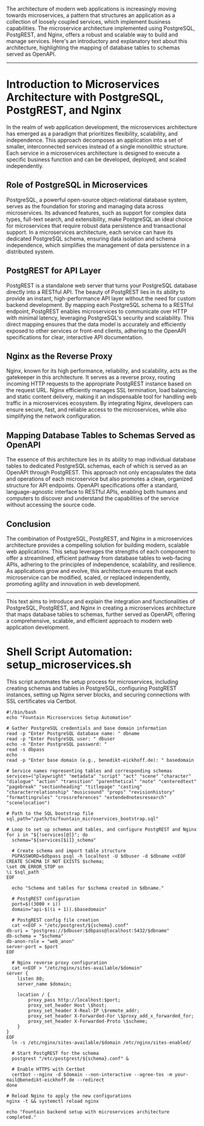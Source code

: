 The architecture of modern web applications is increasingly moving towards microservices, a pattern that structures an application as a collection of loosely coupled services, which implement business capabilities. The microservice architecture implemented using PostgreSQL, PostgREST, and Nginx, offers a robust and scalable way to build and manage services. Here's an introductory and explanatory text about this architecture, highlighting the mapping of database tables to schemas served as OpenAPI.

---

# Introduction to Microservices Architecture with PostgreSQL, PostgREST, and Nginx

In the realm of web application development, the microservices architecture has emerged as a paradigm that prioritizes flexibility, scalability, and independence. This approach decomposes an application into a set of smaller, interconnected services instead of a single monolithic structure. Each service in a microservices architecture is designed to execute a specific business function and can be developed, deployed, and scaled independently.

## Role of PostgreSQL in Microservices

PostgreSQL, a powerful open-source object-relational database system, serves as the foundation for storing and managing data across microservices. Its advanced features, such as support for complex data types, full-text search, and extensibility, make PostgreSQL an ideal choice for microservices that require robust data persistence and transactional support. In a microservices architecture, each service can have its dedicated PostgreSQL schema, ensuring data isolation and schema independence, which simplifies the management of data persistence in a distributed system.

## PostgREST for API Layer

PostgREST is a standalone web server that turns your PostgreSQL database directly into a RESTful API. The beauty of PostgREST lies in its ability to provide an instant, high-performance API layer without the need for custom backend development. By mapping each PostgreSQL schema to a RESTful endpoint, PostgREST enables microservices to communicate over HTTP with minimal latency, leveraging PostgreSQL's security and scalability. This direct mapping ensures that the data model is accurately and efficiently exposed to other services or front-end clients, adhering to the OpenAPI specifications for clear, interactive API documentation.

## Nginx as the Reverse Proxy

Nginx, known for its high performance, reliability, and scalability, acts as the gatekeeper in this architecture. It serves as a reverse proxy, routing incoming HTTP requests to the appropriate PostgREST instance based on the request URL. Nginx efficiently manages SSL termination, load balancing, and static content delivery, making it an indispensable tool for handling web traffic in a microservices ecosystem. By integrating Nginx, developers can ensure secure, fast, and reliable access to the microservices, while also simplifying the network configuration.

## Mapping Database Tables to Schemas Served as OpenAPI

The essence of this architecture lies in its ability to map individual database tables to dedicated PostgreSQL schemas, each of which is served as an OpenAPI through PostgREST. This approach not only encapsulates the data and operations of each microservice but also promotes a clean, organized structure for API endpoints. OpenAPI specifications offer a standard, language-agnostic interface to RESTful APIs, enabling both humans and computers to discover and understand the capabilities of the service without accessing the source code.

## Conclusion

The combination of PostgreSQL, PostgREST, and Nginx in a microservices architecture provides a compelling solution for building modern, scalable web applications. This setup leverages the strengths of each component to offer a streamlined, efficient pathway from database tables to web-facing APIs, adhering to the principles of independence, scalability, and resilience. As applications grow and evolve, this architecture ensures that each microservice can be modified, scaled, or replaced independently, promoting agility and innovation in web development.

---

This text aims to introduce and explain the integration and functionalities of PostgreSQL, PostgREST, and Nginx in creating a microservices architecture that maps database tables to schemas, further served as OpenAPI, offering a comprehensive, scalable, and efficient approach to modern web application development.

# Shell Script Automation: setup_microservices.sh

This script automates the setup process for microservices, including creating schemas and tables in PostgreSQL, configuring PostgREST instances, setting up Nginx server blocks, and securing connections with SSL certificates via Certbot.
```
#!/bin/bash
echo "Fountain Microservices Setup Automation"

# Gather PostgreSQL credentials and base domain information
read -p "Enter PostgreSQL database name: " dbname
read -p "Enter PostgreSQL user: " dbuser
echo -n "Enter PostgreSQL password: "
read -s dbpass
echo
read -p "Enter base domain (e.g., benedikt-eickhoff.de): " basedomain

# Service names representing tables and corresponding schemas
services=("playwright" "metadata" "script" "act" "scene" "character" "dialogue" "action" "transition" "parenthetical" "note" "centeredtext" "pagebreak" "sectionheading" "titlepage" "casting" "characterrelationship" "musicsound" "props" "revisionhistory" "formattingrules" "crossreferences" "extendednotesresearch" "scenelocation")

# Path to the SQL bootstrap file
sql_path="/path/to/fountain_microservices_bootstrap.sql"

# Loop to set up schemas and tables, and configure PostgREST and Nginx
for i in "${!services[@]}"; do
  schema="${services[$i]}_schema"

  # Create schema and import table structure
  PGPASSWORD=$dbpass psql -h localhost -U $dbuser -d $dbname <<EOF
CREATE SCHEMA IF NOT EXISTS $schema;
\set ON_ERROR_STOP on
\i $sql_path
EOF

  echo "Schema and tables for $schema created in $dbname."

  # PostgREST configuration
  port=$((3000 + i))
  domain="api-$((i + 1)).$basedomain"

  # PostgREST config file creation
  cat <<EOF > "/etc/postgrest/${schema}.conf"
db-uri = "postgres://$dbuser:$dbpass@localhost:5432/$dbname"
db-schema = "$schema"
db-anon-role = "web_anon"
server-port = $port
EOF

  # Nginx reverse proxy configuration
  cat <<EOF > "/etc/nginx/sites-available/$domain"
server {
    listen 80;
    server_name $domain;
    
    location / {
        proxy_pass http://localhost:$port;
        proxy_set_header Host \$host;
        proxy_set_header X-Real-IP \$remote_addr;
        proxy_set_header X-Forwarded-For \$proxy_add_x_forwarded_for;
        proxy_set_header X-Forwarded-Proto \$scheme;
    }
}
EOF
  ln -s /etc/nginx/sites-available/$domain /etc/nginx/sites-enabled/

  # Start PostgREST for the schema
  postgrest "/etc/postgrest/${schema}.conf" &

  # Enable HTTPS with Certbot
  certbot --nginx -d $domain --non-interactive --agree-tos -m your-mail@benedikt-eickhoff.de --redirect
done

# Reload Nginx to apply the new configurations
nginx -t && systemctl reload nginx

echo "Fountain backend setup with microservices architecture completed."
```
